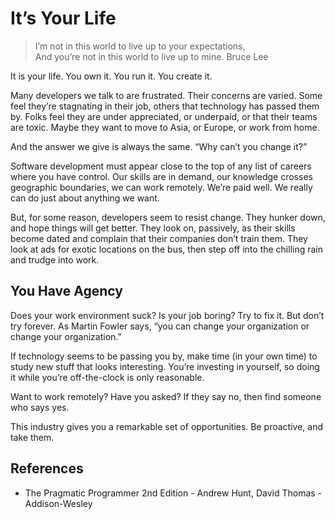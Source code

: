 # It’s Your Life

> I’m not in this world to live up to your expectations,  
> And you’re not in this world to live up to mine.
> Bruce Lee

It is your life. You own it. You run it. You create it.

Many developers we talk to are frustrated. Their concerns are varied. Some
feel they’re stagnating in their job, others that technology has passed them
by. Folks feel they are under appreciated, or underpaid, or that their teams
are toxic. Maybe they want to move to Asia, or Europe, or work from home.

And the answer we give is always the same.
“Why can’t you change it?”

Software development must appear close to the top of any list of careers where
you have control. Our skills are in demand, our knowledge crosses geographic
boundaries, we can work remotely. We’re paid well. We really can do just
about anything we want.

But, for some reason, developers seem to resist change. They hunker down,
and hope things will get better. They look on, passively, as their skills become
dated and complain that their companies don’t train them. They look at ads
for exotic locations on the bus, then step off into the chilling rain and trudge
into work.

## You Have Agency

Does your work environment suck? Is your job boring? Try to fix it. But don’t
try forever. As Martin Fowler says, “you can change your organization or
change your organization.”

If technology seems to be passing you by, make time (in your own time) to
study new stuff that looks interesting. You’re investing in yourself, so doing
it while you’re off-the-clock is only reasonable.

Want to work remotely? Have you asked? If they say no, then find someone
who says yes.

This industry gives you a remarkable set of opportunities. Be proactive, and
take them.

## References

- The Pragmatic Programmer 2nd Edition - Andrew Hunt, David Thomas - Addison-Wesley
